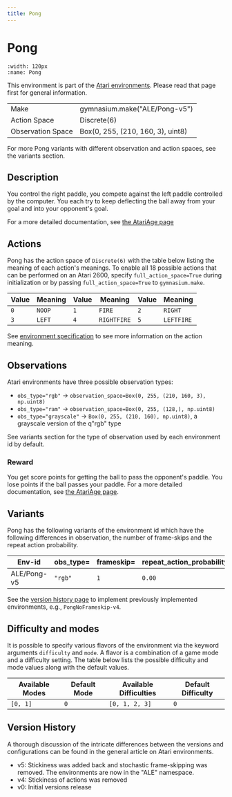 ```yaml
---
title: Pong
---
```


# Pong

```{figure} ../_static/videos/environments/pong.gif
:width: 120px
:name: Pong
```

This environment is part of the <a href='..'>Atari environments</a>. Please read that page first for general information.

|                   |                                   |
|-------------------|-----------------------------------|
| Make              | gymnasium.make("ALE/Pong-v5")     |
| Action Space      | Discrete(6)                       |
| Observation Space | Box(0, 255, (210, 160, 3), uint8) |

For more Pong variants with different observation and action spaces, see the variants section.

## Description

You control the right paddle, you compete against the left paddle controlled by the computer. You each try to keep deflecting the ball away from your goal and into your opponent's goal.

For a more detailed documentation, see [the AtariAge page](https://atariage.com/manual_html_page.php?SoftwareLabelID=587)

## Actions

Pong has the action space of `Discrete(6)` with the table below listing the meaning of each action's meanings.
To enable all 18 possible actions that can be performed on an Atari 2600, specify `full_action_space=True` during
initialization or by passing `full_action_space=True` to `gymnasium.make`.

| Value   | Meaning   | Value   | Meaning     | Value   | Meaning    |
|---------|-----------|---------|-------------|---------|------------|
| `0`     | `NOOP`    | `1`     | `FIRE`      | `2`     | `RIGHT`    |
| `3`     | `LEFT`    | `4`     | `RIGHTFIRE` | `5`     | `LEFTFIRE` |

See [environment specification](../env-spec) to see more information on the action meaning.

## Observations

Atari environments have three possible observation types:

- `obs_type="rgb"` -> `observation_space=Box(0, 255, (210, 160, 3), np.uint8)`
- `obs_type="ram"` -> `observation_space=Box(0, 255, (128,), np.uint8)`
- `obs_type="grayscale"` -> `Box(0, 255, (210, 160), np.uint8)`, a grayscale version of the q"rgb" type

See variants section for the type of observation used by each environment id by default.

### Reward

You get score points for getting the ball to pass the opponent's paddle. You lose points if the ball passes your paddle. For a more detailed documentation, see [the AtariAge page](https://atariage.com/manual_html_page.php?SoftwareLabelID=587).

## Variants

Pong has the following variants of the environment id which have the following differences in observation,
the number of frame-skips and the repeat action probability.

| Env-id      | obs_type=   | frameskip=   | repeat_action_probability=   |
|-------------|-------------|--------------|------------------------------|
| ALE/Pong-v5 | `"rgb"`     | `1`          | `0.00`                       |

See the [version history page](https://ale.farama.org/environments/#version-history-and-naming-schemes) to implement previously implemented environments, e.g., `PongNoFrameskip-v4`.

## Difficulty and modes

It is possible to specify various flavors of the environment via the keyword arguments `difficulty` and `mode`.
A flavor is a combination of a game mode and a difficulty setting. The table below lists the possible difficulty and mode values
along with the default values.

| Available Modes   | Default Mode   | Available Difficulties   | Default Difficulty   |
|-------------------|----------------|--------------------------|----------------------|
| `[0, 1]`          | `0`            | `[0, 1, 2, 3]`           | `0`                  |

## Version History

A thorough discussion of the intricate differences between the versions and configurations can be found in the general article on Atari environments.

* v5: Stickiness was added back and stochastic frame-skipping was removed. The environments are now in the "ALE" namespace.
* v4: Stickiness of actions was removed
* v0: Initial versions release
